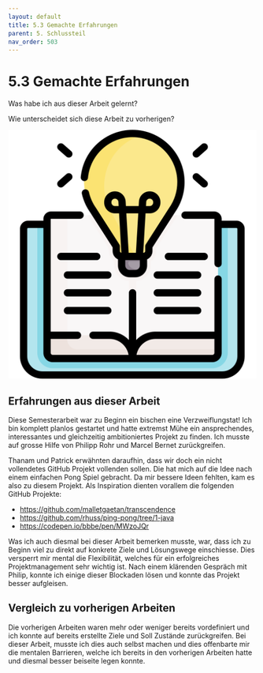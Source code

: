 ```yaml
---
layout: default
title: 5.3 Gemachte Erfahrungen
parent: 5. Schlussteil
nav_order: 503
---
```


# 5.3 Gemachte Erfahrungen

Was habe ich aus dieser Arbeit gelernt?

Wie unterscheidet sich diese Arbeit zu vorherigen?

![Gemachte Erfahrungen](../ressources/icons/learning.png)

## Erfahrungen aus dieser Arbeit

Diese Semesterarbeit war zu Beginn ein bischen eine Verzweiflungstat! Ich bin komplett planlos gestartet und hatte extremst Mühe ein ansprechendes, interessantes und gleichzeitig ambitioniertes Projekt zu finden. Ich musste auf grosse Hilfe von Philipp Rohr und Marcel Bernet zurückgreifen.

Thanam und Patrick erwähnten daraufhin, dass wir doch ein nicht vollendetes GitHub Projekt vollenden sollen. Die hat mich auf die Idee nach einem einfachen Pong Spiel gebracht.  Da mir bessere Ideen fehlten, kam es also zu diesem Projekt. Als Inspiration dienten vorallem die folgenden GitHub Projekte:

* <https://github.com/malletgaetan/transcendence>
* <https://github.com/rhuss/ping-pong/tree/1-java>
* <https://codepen.io/bbbe/pen/MWzoJQr>

Was ich auch diesmal bei dieser Arbeit bemerken musste, war, dass ich zu Beginn viel zu direkt auf konkrete Ziele und Lösungswege einschiesse. Dies versperrt mir mental die Flexibilität, welches für ein erfolgreiches Projektmanagement sehr wichtig ist. Nach einem klärenden Gespräch mit Philip, konnte ich einige dieser Blockaden lösen und konnte das Projekt besser aufgleisen.

## Vergleich zu vorherigen Arbeiten

Die vorherigen Arbeiten waren mehr oder weniger bereits vordefiniert und ich konnte auf bereits erstellte Ziele und Soll Zustände zurückgreifen. Bei dieser Arbeit, musste ich dies auch selbst machen und dies offenbarte mir die mentalen Barrieren, welche ich bereits in den vorherigen Arbeiten hatte und diesmal besser beiseite legen konnte.
